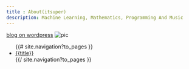 ```yaml
---
title : About(itsuper)
description: Machine Learning, Mathematics, Programming And Music
---
```




[blog on wordpress](http://itsuper7.wordpress.com)
![pic][fig_id]
<ul>
  {{# site.navigation?to_pages }}
    <li><a href="{{url}}">{{title}}</a></li>
  {{/ site.navigation?to_pages }}
</ul>


[fig_id]: {{urls.media}}/pal.gif





